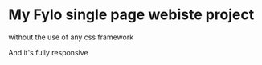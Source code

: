 # My Fylo single page webiste project
without the use of any css framework

And it's fully responsive 
